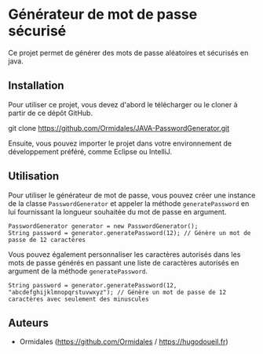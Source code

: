 # Générateur de mot de passe sécurisé

Ce projet permet de générer des mots de passe aléatoires et sécurisés en java.

## Installation

Pour utiliser ce projet, vous devez d'abord le télécharger ou le cloner à partir de ce dépôt GitHub.

git clone https://github.com/Ormidales/JAVA-PasswordGenerator.git

Ensuite, vous pouvez importer le projet dans votre environnement de développement préféré, comme Eclipse ou IntelliJ.

## Utilisation

Pour utiliser le générateur de mot de passe, vous pouvez créer une instance de la classe `PasswordGenerator` et appeler la méthode `generatePassword` en lui fournissant la longueur souhaitée du mot de passe en argument.

```
PasswordGenerator generator = new PasswordGenerator();
String password = generator.generatePassword(12); // Génère un mot de passe de 12 caractères
```

Vous pouvez également personnaliser les caractères autorisés dans les mots de passe générés en passant une liste de caractères autorisés en argument de la méthode `generatePassword`.

```
String password = generator.generatePassword(12, "abcdefghijklmnopqrstuvwxyz"); // Génère un mot de passe de 12 caractères avec seulement des minuscules
```

## Auteurs

- Ormidales (https://github.com/Ormidales / https://hugodoueil.fr)
